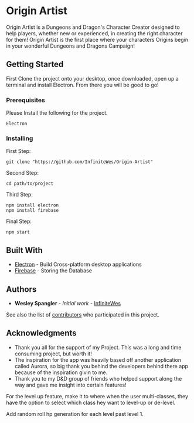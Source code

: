 # Origin Artist

Origin Artist is a Dungeons and Dragon's Character Creator designed to help players, 
whether new or experienced, in creating the right character for them! 
Origin Artist is the first place where your characters Origins begin in your wonderful Dungeons and Dragons Campaign!

## Getting Started

First Clone the project onto your desktop, once downloaded, open up a terminal and install Electron. From there you will be good to go!

### Prerequisites

Please Install the following for the project.

```
Electron
```

### Installing

First Step:

```
git clone "https://github.com/InfiniteWes/Origin-Artist"
```

Second Step:

```
cd path/to/project
```

Third Step:

```
npm install electron
npm install firebase
```

Final Step:
```
npm start
```

## Built With

* [Electron](https://www.electronjs.org/) - Build Cross-platform desktop applications
* [Firebase](https://firebase.google.com/) - Storing the Database

## Authors

* **Wesley Spangler** - *Initial work* - [InfiniteWes](https://github.com/InfiniteWes)

See also the list of [contributors](https://github.com/your/project/contributors) who participated in this project.

## Acknowledgments

* Thank you all for the support of my Project. This was a long and time consuming project, but worth it!
* The inspiration for the app was heavily based off another application called Aurora, so big thank you behind the developers behind there app because of the inspiration givin to me.
* Thank you to my D&D group of friends who helped support along the way and gave me insight into certain features!

For the level up feature, make it to where when the user multi-classes, they have the option to select which class hey want to level-up or de-level. 

Add random roll hp generation for each level past level 1.
